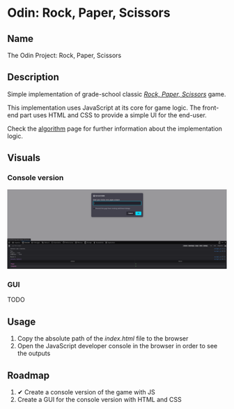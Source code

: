 # Odin: Rock, Paper, Scissors

## Name

The Odin Project: Rock, Paper, Scissors

## Description

Simple implementation of grade-school classic [_Rock, Paper, Scissors_](https://en.wikipedia.org/wiki/Rock_paper_scissors) game.

This implementation uses JavaScript at its core for game logic. The front-end part uses HTML and CSS to provide a simple UI for the end-user.

Check the [algorithm](algorithm/algorithm.md) page for further information about the implementation logic.

## Visuals

### Console version

![Console version](screenshots/console_version.png)

### GUI

TODO

## Usage

1. Copy the absolute path of the _index.html_ file to the browser
2. Open the JavaScript developer console in the browser in order to see the outputs

## Roadmap

1. ✔ Create a console version of the game with JS
2. Create a GUI for the console version with HTML and CSS
